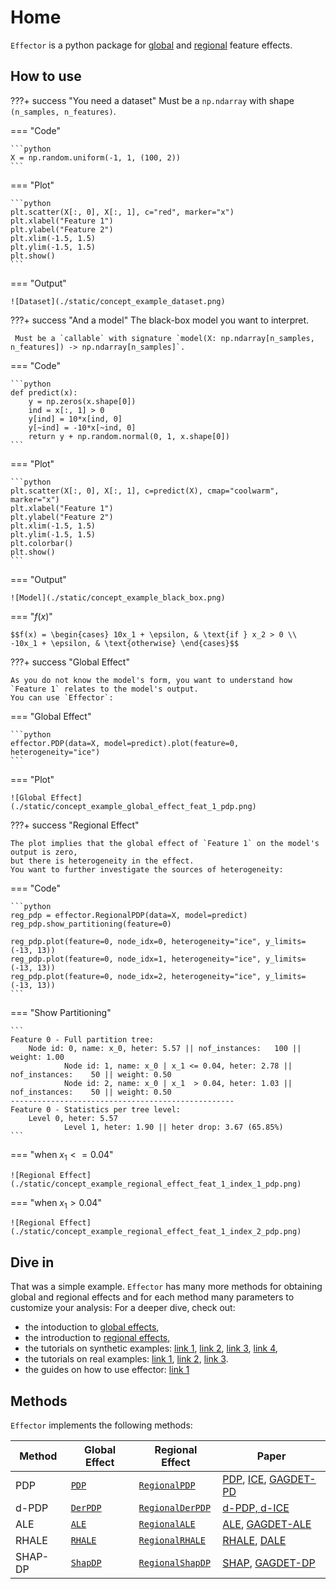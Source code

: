 # Home

`Effector` is a python package for [global](./global_effect_intro/) and [regional](.regional_effect_intro/) feature effects.

## How to use

???+ success "You need a dataset"
     Must be a `np.ndarray` with shape `(n_samples, n_features)`.

=== "Code"

    ```python
    X = np.random.uniform(-1, 1, (100, 2))
    ```

=== "Plot"

    ```python
    plt.scatter(X[:, 0], X[:, 1], c="red", marker="x")
    plt.xlabel("Feature 1")
    plt.ylabel("Feature 2")
    plt.xlim(-1.5, 1.5)
    plt.ylim(-1.5, 1.5)
    plt.show()
    ```

=== "Output"
    
    ![Dataset](./static/concept_example_dataset.png)

???+ success "And a model"
     The black-box model you want to interpret.

     Must be a `callable` with signature `model(X: np.ndarray[n_samples, n_features]) -> np.ndarray[n_samples]`.


=== "Code"

    ```python
    def predict(x):
        y = np.zeros(x.shape[0])
        ind = x[:, 1] > 0
        y[ind] = 10*x[ind, 0]
        y[~ind] = -10*x[~ind, 0]
        return y + np.random.normal(0, 1, x.shape[0])
    ```

=== "Plot"

    ```python
    plt.scatter(X[:, 0], X[:, 1], c=predict(X), cmap="coolwarm", marker="x")
    plt.xlabel("Feature 1")
    plt.ylabel("Feature 2")
    plt.xlim(-1.5, 1.5)
    plt.ylim(-1.5, 1.5)
    plt.colorbar()
    plt.show()
    ```

=== "Output"

    ![Model](./static/concept_example_black_box.png)

=== "$f(x)$"
   
    $$f(x) = \begin{cases} 10x_1 + \epsilon, & \text{if } x_2 > 0 \\ -10x_1 + \epsilon, & \text{otherwise} \end{cases}$$    

???+ success "Global Effect"

    As you do not know the model's form, you want to understand how `Feature 1` relates to the model's output. 
    You can use `Effector`:

=== "Global Effect"

    ```python
    effector.PDP(data=X, model=predict).plot(feature=0, heterogeneity="ice")
    ```

=== "Plot"

    ![Global Effect](./static/concept_example_global_effect_feat_1_pdp.png)

???+ success "Regional Effect"

    The plot implies that the global effect of `Feature 1` on the model's output is zero,
    but there is heterogeneity in the effect.
    You want to further investigate the sources of heterogeneity:

=== "Code"

    ```python
    reg_pdp = effector.RegionalPDP(data=X, model=predict)
    reg_pdp.show_partitioning(feature=0)

    reg_pdp.plot(feature=0, node_idx=0, heterogeneity="ice", y_limits=(-13, 13))
    reg_pdp.plot(feature=0, node_idx=1, heterogeneity="ice", y_limits=(-13, 13))
    reg_pdp.plot(feature=0, node_idx=2, heterogeneity="ice", y_limits=(-13, 13))
    ```

=== "Show Partitioning"
    
    ```
    Feature 0 - Full partition tree:
        Node id: 0, name: x_0, heter: 5.57 || nof_instances:   100 || weight: 1.00
                Node id: 1, name: x_0 | x_1 <= 0.04, heter: 2.78 || nof_instances:    50 || weight: 0.50
                Node id: 2, name: x_0 | x_1  > 0.04, heter: 1.03 || nof_instances:    50 || weight: 0.50
    --------------------------------------------------
    Feature 0 - Statistics per tree level:
        Level 0, heter: 5.57
                Level 1, heter: 1.90 || heter drop: 3.67 (65.85%)
    ```

=== "when $x_1 <= 0.04$"

    ![Regional Effect](./static/concept_example_regional_effect_feat_1_index_1_pdp.png)

=== "when $x_1 > 0.04$"

    ![Regional Effect](./static/concept_example_regional_effect_feat_1_index_2_pdp.png)

## Dive in

That was a simple example. 
`Effector` has many more methods for obtaining global and regional effects
and 
for each method many parameters to customize your analysis:
For a deeper dive, check out:

- the intoduction to [global effects](./global_effect_intro/),
- the introduction to [regional effects](./regional_effect_intro/),
- the tutorials on synthetic examples: [link 1](/Tutorials/synthetic-examples/01_linear_model/), [link 2](/Tutorials/synthetic-examples/02_global_effect_methods_comparison/), [link 3](/Tutorials/synthetic-examples/03_regional_effects_synthetic_f/), [link 4](/Tutorials/synthetic-examples/04_regional_effects_real_f/),
- the tutorials on real examples: [link 1](/Tutorials/real-examples/01_bike_sharing/), [link 2](/Tutorials/real-examples/02_bike_sharing_global_effect/), [link 3](/Tutorials/real-examples/03_bike_sharing_dataset/).
- the guides on how to use effector: [link 1](/Guides/wrap_models/)

## Methods

`Effector` implements the following methods:

| Method   | Global Effect                                         | Regional Effect                                                               | Paper                                                                                                                                               |                                                                                                                                
|----------|-------------------------------------------------------|-------------------------------------------------------------------------------|-----------------------------------------------------------------------------------------------------------------------------------------------------|
| PDP      | [`PDP`](./api/#effector.global_effect_pdp.PDP)        | [`RegionalPDP`](./api/#effector.regional_effect_pdp.RegionalPDP)              | [PDP](https://projecteuclid.org/euclid.aos/1013203451), [ICE](https://arxiv.org/abs/1309.6392), [GAGDET-PD](https://arxiv.org/pdf/2306.00541.pdf)   |
| d-PDP    | [`DerPDP`](./api/#effector.global_effect_pdp.DerPDP)  | [`RegionalDerPDP`](./api/#effector.regional_effect_pdp.RegionalDerPDP)        | [d-PDP, d-ICE](https://arxiv.org/abs/1309.6392)                                                                                                     | 
| ALE      | [`ALE`](./api/#effector.global_effect_ale.ALE)        | [`RegionalALE`](./api/#effector.regional_effect_ale.RegionalALE)              | [ALE](https://academic.oup.com/jrsssb/article/82/4/1059/7056085), [GAGDET-ALE](https://arxiv.org/pdf/2306.00541.pdf)                                |                                                                                    
| RHALE    | [`RHALE`](./api/#effector.global_effect_ale.RHALE)    | [`RegionalRHALE`](./api/#effector.regional_effect_ale.RegionalRHALE)          | [RHALE](https://ebooks.iospress.nl/doi/10.3233/FAIA230354), [DALE](https://proceedings.mlr.press/v189/gkolemis23a/gkolemis23a.pdf)                  |
| SHAP-DP  | [`ShapDP`](./api/#effector.global_effect_shap.ShapDP) | [`RegionalShapDP`](./api/#effector.regional_effect_shap.RegionalShapDP)       | [SHAP](https://papers.nips.cc/paper/7062-a-unified-approach-to-interpreting-model-predictions), [GAGDET-DP](https://arxiv.org/pdf/2306.00541.pdf)   |

